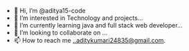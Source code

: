 - 👋 Hi, I’m @aditya15-code
- 👀 I’m interested in Technology and projects...
- 🌱 I’m currently learning java and full stack web developer...
- 💞️ I’m looking to collaborate on ...
- 📫 How to reach me ..aditykumari24835@gmail.com.

<!---
aditya15-code/aditya15-code is a ✨ special ✨ repository because its `README.md` (this file) appears on your GitHub profile.
You can click the Preview link to take a look at your changes.
--->
